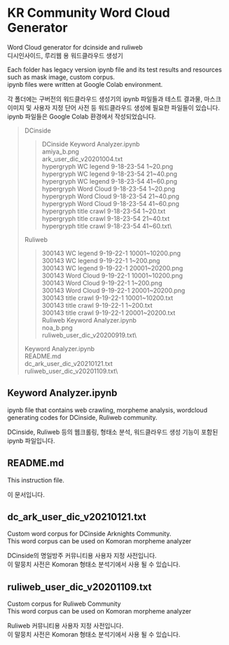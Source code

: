 # KR Community Word Cloud Generator

Word Cloud generator for dcinside and ruliweb\
디시인사이드, 루리웹 용 워드클라우드 생성기

Each folder has legacy version ipynb file and its test results and resources such as mask image, custom corpus.\
ipynb files were written at Google Colab environment.

각 폴더에는 구버전의 워드클라우드 생성기의 ipynb 파일들과 테스트 결과물, 마스크 이미지 및 사용자 지정 단어 사전 등 워드클라우드 생성에 필요한 파일들이 있습니다.\
ipynb 파일들은 Google Colab 환경에서 작성되었습니다.

>DCinside
>>DCinside Keyword Analyzer.ipynb\
>>amiya_b.png\
>>ark_user_dic_v20201004.txt\
>>hypergryph WC legend 9-18-23-54 1\~20.png\
>>hypergryph WC legend 9-18-23-54 21\~40.png\
>>hypergryph WC legend 9-18-23-54 41\~60.png\
>>hypergryph Word Cloud 9-18-23-54 1\~20.png\
>>hypergryph Word Cloud 9-18-23-54 21\~40.png\
>>hypergryph Word Cloud 9-18-23-54 41\~60.png\
>>hypergryph title crawl 9-18-23-54 1\~20.txt\
>>hypergryph title crawl 9-18-23-54 21\~40.txt\
>>hypergryph title crawl 9-18-23-54 41\~60.txt\
>
>Ruliweb
>>300143 WC legend 9-19-22-1 10001\~10200.png\
>>300143 WC legend 9-19-22-1 1\~200.png\
>>300143 WC legend 9-19-22-1 20001\~20200.png\
>>300143 Word Cloud 9-19-22-1 10001\~10200.png\
>>300143 Word Cloud 9-19-22-1 1\~200.png\
>>300143 Word Cloud 9-19-22-1 20001\~20200.png\
>>300143 title crawl 9-19-22-1 10001\~10200.txt\
>>300143 title crawl 9-19-22-1 1\~200.txt\
>>300143 title crawl 9-19-22-1 20001\~20200.txt\
>>Ruliweb Keyword Analyzer.ipynb\
>>noa_b.png\
>>ruliweb_user_dic_v20200919.txt\
>
>Keyword Analyzer.ipynb\
>README.md\
>dc_ark_user_dic_v20210121.txt\
>ruliweb_user_dic_v20201109.txt\

## Keyword Analyzer.ipynb

ipynb file that contains web crawling, morpheme analysis, wordcloud generating codes for DCinside, Ruliweb community.

DCinside, Ruliweb 등의 웹크롤링, 형태소 분석, 워드클라우드 생성 기능이 포함된 ipynb 파일입니다.

## README.md

This instruction file.

이 문서입니다.

## dc_ark_user_dic_v20210121.txt

Custom word corpus for DCinside Arknights Community.\
This word corpus can be used on Komoran morpheme analyzer

DCinside의 명일방주 커뮤니티용 사용자 지정 사전입니다.\
이 말뭉치 사전은 Komoran 형태소 분석기에서 사용 될 수 있습니다.

## ruliweb_user_dic_v20201109.txt

Custom corpus for Ruliweb Community\
This word corpus can be used on Komoran morpheme analyzer

Ruliweb 커뮤니티용 사용자 지정 사전입니다.\
이 말뭉치 사전은 Komoran 형태소 분석기에서 사용 될 수 있습니다.
